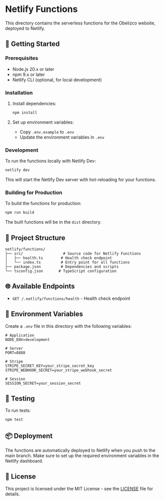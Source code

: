 # Netlify Functions

This directory contains the serverless functions for the Obelizco website, deployed to Netlify.

## 🚀 Getting Started

### Prerequisites

- Node.js 20.x or later
- npm 9.x or later
- Netlify CLI (optional, for local development)

### Installation

1. Install dependencies:
   ```bash
   npm install
   ```

2. Set up environment variables:
   - Copy `.env.example` to `.env`
   - Update the environment variables in `.env`

### Development

To run the functions locally with Netlify Dev:

```bash
netlify dev
```

This will start the Netlify Dev server with hot-reloading for your functions.

### Building for Production

To build the functions for production:

```bash
npm run build
```

The built functions will be in the `dist` directory.

## 📁 Project Structure

```
netlify/functions/
├── src/                  # Source code for Netlify Functions
│   ├── health.ts        # Health check endpoint
│   └── index.ts         # Entry point for all functions
├── package.json         # Dependencies and scripts
└── tsconfig.json       # TypeScript configuration
```

## 🌐 Available Endpoints

- `GET /.netlify/functions/health` - Health check endpoint

## 📝 Environment Variables

Create a `.env` file in this directory with the following variables:

```env
# Application
NODE_ENV=development

# Server
PORT=8888

# Stripe
STRIPE_SECRET_KEY=your_stripe_secret_key
STRIPE_WEBHOOK_SECRET=your_stripe_webhook_secret

# Session
SESSION_SECRET=your_session_secret
```

## 🧪 Testing

To run tests:

```bash
npm test
```

## 📦 Deployment

The functions are automatically deployed to Netlify when you push to the main branch. Make sure to set up the required environment variables in the Netlify dashboard.

## 📝 License

This project is licensed under the MIT License - see the [LICENSE](../LICENSE) file for details.
